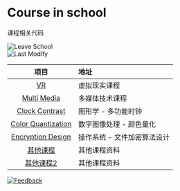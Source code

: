 # Course in school
课程相关代码

![Leave School][leaving-date:badge]  
![Last Modify][last-modify:badge]

[email:badge]: https://img.shields.io/badge/mail-ohtoai.choo@gmail.com-blue.svg?&style=for-the-badge
[email]: mailto:ohtoai.choo@gmail.com?subject=Feedback&body=This%20is%20a%20test%20feedback.
[leaving-date:badge]: https://img.shields.io/badge/leave-430_days-green.svg?&style=for-the-badge
[last-modify:badge]: https://img.shields.io/badge/last--modify-2022--08--27_14:41:10-orange.svg?&style=for-the-badge

|项目|地址|
|:-:|:--|
|[VR](course/virtual-reality-course)|虚拟现实课程|
|[Multi Media](course/multi-media-course)|多媒体技术课程|
|[Clock Contrast](course/clock-contrast)|图形学 - 多功能时钟|
|[Color Quantization](course/color-quantization)|数字图像处理  - 颜色量化|
|[Encryption Design](course/design-of-file-encryption-algorithm)|操作系统 - 文件加密算法设计|
|[其他课程](course/school-course-archives)|其他课程资料|
|[其他课程2](course/school-part-course)|其他课程资料|

[![Feedback][email:badge]][email]
